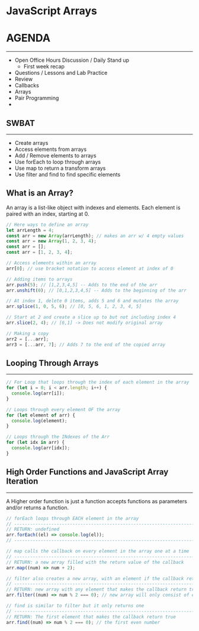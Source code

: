 # JavaScript Arrays

# AGENDA

---

- Open Office Hours Discussion / Daily Stand up
  - First week recap
- Questions / Lessons and Lab Practice
- Review
- Callbacks
- Arrays
- Pair Programming
-

## SWBAT

---

- Create arrays
- Access elements from arrays
- Add / Remove elements to arrays
- Use forEach to loop through arrays
- Use map to return a transform arrays
- Use filter and find to find specific elements

## What is an Array?

An array is a list-like object with indexes and elements. Each element is paired with an index, starting at 0.

```js
// Here ways to define an array
let arrLength = 4;
const arr = new Array(arrLength); // makes an arr w/ 4 empty values
const arr = new Array(1, 2, 3, 4);
const arr = [];
const arr = [1, 2, 3, 4];

// Access elements within an array
arr[0]; // use bracket notation to access element at index of 0

// Adding items to arrays
arr.push(5); // [1,2,3,4,5] -- Adds to the end of the arr
arr.unshift(0); // [0,1,2,3,4,5] -- Adds to the beginning of the arr

// At index 1, delete 0 items, adds 5 and 6 and mutates the array
arr.splice(1, 0, 5, 6); // [0, 5, 6, 1, 2, 3, 4, 5]

// Start at 2 and create a slice up to but not including index 4
arr.slice(2, 4); // [6,1] -> Does not modify original array

// Making a copy
arr2 = [...arr];
arr3 = [...arr, 7]; // Adds 7 to the end of the copied array
```

## Looping Through Arrays

---

```js
// For Loop that loops through the index of each element in the array
for (let i = 0; i < arr.length; i++) {
  console.log(arr[i]);
}

// Loops through every element OF the array
for (let element of arr) {
  console.log(element);
}

// Loops through the INdexes of the Arr
for (let idx in arr) {
  console.log(arr[idx]);
}
```

## High Order Functions and JavaScript Array Iteration

---

A Higher order function is just a function accepts functions as parameters and/or returns a function.

```js
// forEach loops through EACH element in the array
// ---------------------------------------------------------------------
// RETURN: undefined
arr.forEach((el) => console.log(el));
// ---------------------------------------------------------------------

// map calls the callback on every element in the array one at a time
// ---------------------------------------------------------------------
// RETURN: a new array filled with the return value of the callback
arr.map((num) => num + 2);

// filter also creates a new array, with an element if the callback returns true
// ---------------------------------------------------------------------
// RETURN: new array with any element that makes the callback return true
arr.filter((num) => num % 2 === 0); // new array will only consist of even numbers

// find is similar to filter but it only returns one
// ---------------------------------------------------------------------
// RETURN: The first element that makes the callback return true
arr.find((num) => num % 2 === 0); // the first even number
```
